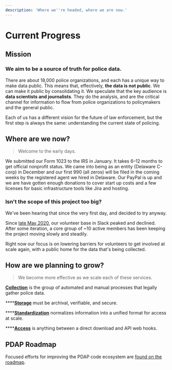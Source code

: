 ```yaml
---
description: 'Where we''re headed, where we are now.'
---
```


# Current Progress

## Mission

### We aim to be a source of truth for police data.

There are about 18,000 police organizations, and each has a unique way to make data public. This means that, effectively, **the data is not public**. We can make it public by consolidating it. We speculate that the key audience is **data scientists and journalists**. They do the analysis, and are the critical channel for information to flow from police organizations to policymakers and the general public.

Each of us has a different vision for the future of law enforcement, but the first step is always the same: understanding the current state of policing.

## Where are we now?

> Welcome to the early days.

We submitted our Form 1023 to the IRS in January. It takes 6–12 months to get official nonprofit status. We came into being as an entity \(Delaware C-corp\) in December and our first 990 \(all zeros\) will be filed in the coming weeks by the registered agent we hired in Delaware. Our PayPal is up and we are have gotten enough donations to cover start up costs and a few licenses for basic infrastructure tools like Jira and hosting.

### Isn't the scope of this project too big?

We've been hearing that since the very first day, and decided to try anyway.

Since [late May 2020](https://www.reddit.com/r/privacy/comments/gr11aw/i_think_i_accidentally_started_a_movement), our volunteer base in Slack peaked and declined. After some iteration, a core group of ~10 active members has been keeping the project moving slowly and steadily.

Right now our focus is on lowering barriers for volunteers to get involved at scale again, with a public home for the data that's being collected.

## How are we planning to grow?

> We become more effective as we scale each of these services.

[**Collection**](../../components/data-collection/) is the group of automated and manual processes that legally gather police data.

\*\*\*\*[**Storage**](../../components/data-storage.md) must be archival, verifiable, and secure.

\*\*\*\*[**Standardization**](../../components/data-standardization/) normalizes information into a unified format for access at scale.

\*\*\*\*[**Access**](../../components/data-access.md) is anything between a direct download and API web hooks.

## PDAP Roadmap

Focused efforts for improving the PDAP code ecosystem are [found on the roadmap](https://github.com/orgs/Police-Data-Accessibility-Project/projects/17).

